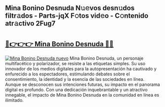 ## Mina Bonino Desnuda N𝚞𝚎vos desn𝚞dos filtr𝚊dos - Parts-jqX F𝚘tos vid𝚎o - C𝚘ntenido atr𝚊ctivo 2Fug7

# <h2><a href="http://mb4cyg.tromn.icu/?c=Mina+Bonino+Desnuda">🔗👉👉👉 Mina Bonino Desnuda 🔗🔗</a></h2>

[![Mina Bonino Desnuda nuevo](https://i.imgur.com/pEAQMta.gif)](http://mb4cyg.tromn.icu/?c=Mina+Bonino+Desnuda)
Mina Bonino Desnuda, un personaje multifacético y polarizador, se resiste a las etiquetas simples. Su uso innovador de los medios digitales para la autopresentación ha cautivado y enfurecido a los espectadores, estimulando debates sobre el consentimiento, la identidad y la esencia de las sociedades en línea. Aunque se desconocen sus intenciones futuras, su impacto en el panorama digital es profundo. Con una dedicación inquebrantable y un atractivo innegable, el impacto de Mina Bonino Desnuda en la comunidad en línea es ilimitado.
